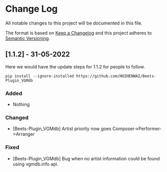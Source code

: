 
# Change Log
All notable changes to this project will be documented in this file.
 
The format is based on [Keep a Changelog](http://keepachangelog.com/)
and this project adheres to [Semantic Versioning](http://semver.org/).
 
[comment]: <> (## [Unreleased] - yyyy-mm-dd)
 
[comment]: <> (Here we write upgrading notes for brands. It's a team effort to make them as)

[comment]: <> (straightforward as possible.)
 
[comment]: <> (### Added)

[comment]: <> (- [PROJECTNAME-XXXX]&#40;http://tickets.projectname.com/browse/PROJECTNAME-XXXX&#41;)

[comment]: <> (  MINOR Ticket title goes here.)

[comment]: <> (- [PROJECTNAME-YYYY]&#40;http://tickets.projectname.com/browse/PROJECTNAME-YYYY&#41;)

[comment]: <> (  PATCH Ticket title goes here.)
 
[comment]: <> (### Changed)
 
[comment]: <> (### Fixed)
 
## [1.1.2] - 31-05-2022
  
Here we would have the update steps for 1.1.2 for people to follow.

```
pip install --ignore-installed https://github.com/HOZHENWAI/Beets-Plugin_VGMdb
```
### Added

- Nothing

### Changed
  
- [Beets-Plugin_VGMdb]
  Artist priority now goes Composer->Performer->Arranger
 
### Fixed
 
- [Beets-Plugin_VGMdb]
  Bug when no artist information could be found using vgmdb.info api.
  
